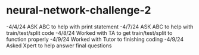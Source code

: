 # neural-network-challenge-2
-4/4/24  ASK ABC to help with print statement
-4/7/24  ASK ABC to help with train/test/split code
-4/8/24  Worked with TA to get train/test/split to function properly
-4/9/24  Worked with Tutor to finishing coding 
-4/9/24  Asked Xpert to help answer final questions
